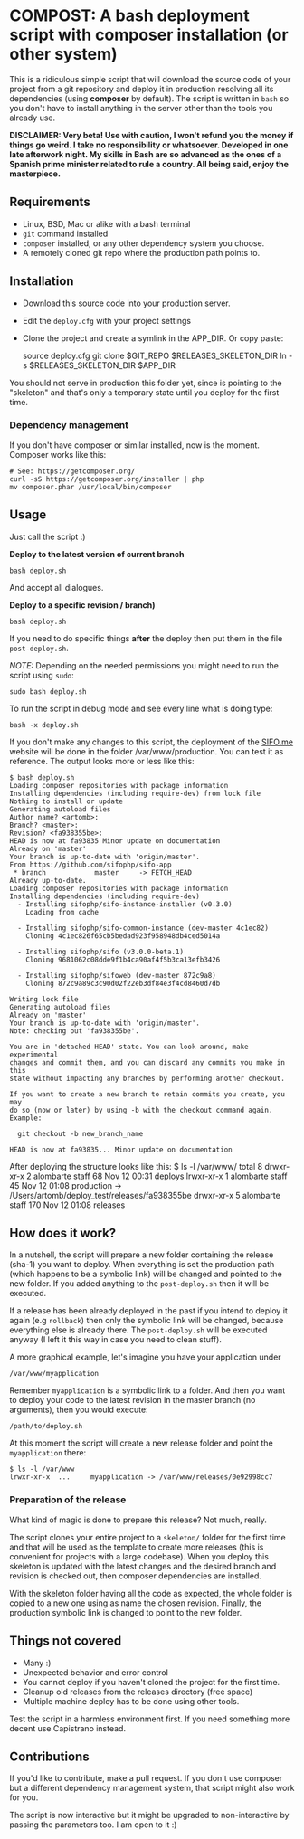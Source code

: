 # COMPOST: A bash deployment script with composer installation (or other system)
This is a ridiculous simple script that will download the source code of your project from a git repository and deploy it in production resolving all its dependencies (using **composer** by default). The script is written in `bash` so you don't have to install anything in the server other than the tools you already use. 

**DISCLAIMER: Very beta! Use with caution, I won't refund you the money if things go weird. I take no responsibility or whatsoever. Developed in one late afterwork night. My skills in Bash are so advanced as the ones of a Spanish prime minister related to rule a country. All being said, enjoy the masterpiece.**


## Requirements
 - Linux, BSD, Mac or alike with a bash terminal 
 - `git` command installed
 - `composer` installed, or any other dependency system you choose.
 - A remotely cloned git repo where the production path points to.

## Installation
 - Download this source code into your production server.
 - Edit the `deploy.cfg` with your project settings
 - Clone the project and create a symlink in the APP_DIR. Or copy paste:

	source deploy.cfg
	git clone $GIT_REPO $RELEASES_SKELETON_DIR
	ln -s $RELEASES_SKELETON_DIR $APP_DIR
	
You should not serve in production this folder yet, since is pointing to the "skeleton" and that's only a temporary state until you deploy for the first time.

### Dependency management
If you don't have composer or similar installed, now is the moment. Composer works like this:

	# See: https://getcomposer.org/
	curl -sS https://getcomposer.org/installer | php
	mv composer.phar /usr/local/bin/composer

	
## Usage
Just call the script :)

**Deploy to the latest version of current branch**

	bash deploy.sh

And accept all dialogues.

**Deploy to a specific revision / branch)**

	bash deploy.sh
	
If you need to do specific things **after** the deploy then put them in the file `post-deploy.sh`.

*NOTE:* Depending on the needed permissions you might need to run the script using `sudo`:

	sudo bash deploy.sh

To run the script in debug mode and see every line what is doing type:

	bash -x deploy.sh
	
If you don't make any changes to this script, the deployment of the [SIFO.me](http://sifo.me) website will be done in the folder /var/www/production. You can test it as reference. The output looks more or less like this:

	$ bash deploy.sh 
	Loading composer repositories with package information
	Installing dependencies (including require-dev) from lock file
	Nothing to install or update
	Generating autoload files
	Author name? <artomb>:
	Branch? <master>:
	Revision? <fa938355be>:
	HEAD is now at fa93835 Minor update on documentation
	Already on 'master'
	Your branch is up-to-date with 'origin/master'.
	From https://github.com/sifophp/sifo-app
	 * branch            master     -> FETCH_HEAD
	Already up-to-date.
	Loading composer repositories with package information
	Installing dependencies (including require-dev)                                      
	  - Installing sifophp/sifo-instance-installer (v0.3.0)
	    Loading from cache
	
	  - Installing sifophp/sifo-common-instance (dev-master 4c1ec82)
	    Cloning 4c1ec826f65cb5bedad923f958948db4ced5014a
	
	  - Installing sifophp/sifo (v3.0.0-beta.1)
	    Cloning 9681062c08dde9f1b4ca90af4f5b3ca13efb3426
	
	  - Installing sifophp/sifoweb (dev-master 872c9a8)
	    Cloning 872c9a89c3c90d02f22eb3df84e3f4cd8460d7db
	
	Writing lock file
	Generating autoload files
	Already on 'master'
	Your branch is up-to-date with 'origin/master'.
	Note: checking out 'fa938355be'.
	
	You are in 'detached HEAD' state. You can look around, make experimental
	changes and commit them, and you can discard any commits you make in this
	state without impacting any branches by performing another checkout.
	
	If you want to create a new branch to retain commits you create, you may
	do so (now or later) by using -b with the checkout command again. Example:
	
	  git checkout -b new_branch_name
	
	HEAD is now at fa93835... Minor update on documentation

After deploying the structure looks like this:
$ ls -l /var/www/
total 8
drwxr-xr-x  2 alombarte  staff   68 Nov 12 00:31 deploys
lrwxr-xr-x  1 alombarte  staff   45 Nov 12 01:08 production -> /Users/artomb/deploy_test/releases/fa938355be
drwxr-xr-x  5 alombarte  staff  170 Nov 12 01:08 releases

## How does it work?
In a nutshell, the script will prepare a new folder containing the release (sha-1) you want to deploy. When everything is set the production path (which happens to be a symbolic link) will be changed and pointed to the new folder. If you added anything to the `post-deploy.sh` then it will be executed.

If a release has been already deployed in the past if you intend to deploy it again (e.g `rollback`) then only the symbolic link will be changed, because everything else is already there. The `post-deploy.sh` will be executed anyway (I left it this way in case you need to clean stuff).

A more graphical example, let's imagine you have your application under

	/var/www/myapplication
	
Remember `myapplication` is a symbolic link to a folder. And then you want to deploy your code to the latest revision in the master branch (no arguments), then you would execute:

	/path/to/deploy.sh
	
At this moment the script will create a new release folder and point the `myapplication` there:
	
	$ ls -l /var/www
	lrwxr-xr-x  ...     myapplication -> /var/www/releases/0e92998cc7
 

### Preparation of the release
What kind of magic is done to prepare this release? Not much, really.

The script clones your entire project to a `skeleton/` folder for the first time and that will be used as the template to create more releases (this is convenient for projects with a large codebase). When you deploy this skeleton is updated with the latest changes and the desired branch and revision is checked out, then composer dependencies are installed.

With the skeleton folder having all the code as expected, the whole folder is copied to a new one using as name the chosen revision. Finally, the production symbolic link is changed to point to the new folder.


## Things not covered

 - Many :)
 - Unexpected behavior and error control
 - You cannot deploy if you haven't cloned the project for the first time.
 - Cleanup old releases from the releases directory (free space)
 - Multiple machine deploy has to be done using other tools. 

Test the script in a harmless environment first. If you need something more decent use Capistrano instead.

## Contributions
If you'd like to contribute, make a pull request. If you don't use composer but a different dependency management system, that script might also work for you.

The script is now interactive but it might be upgraded to non-interactive by passing the parameters too. I am open to it :)
